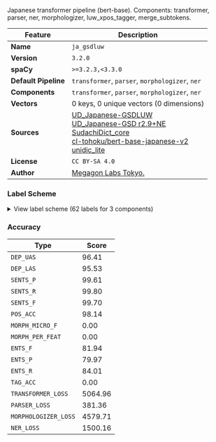 Japanese transformer pipeline (bert-base). Components: transformer, parser, ner, morphologizer, luw_xpos_tagger, merge_subtokens.

| Feature | Description |
| --- | --- |
| **Name** | `ja_gsdluw` |
| **Version** | `3.2.0` |
| **spaCy** | `>=3.2.3,<3.3.0` |
| **Default Pipeline** | `transformer`, `parser`, `morphologizer`, `ner` |
| **Components** | `transformer`, `parser`, `morphologizer`, `ner` |
| **Vectors** | 0 keys, 0 unique vectors (0 dimensions) |
| **Sources** | [UD_Japanese-GSDLUW](https://github.com/UniversalDependencies/UD_Japanese-GSDLUW)<br />[UD_Japanese-GSD r2.9+NE](https://github.com/megagonlabs/UD_Japanese-GSD/releases/tag/r2.9-NE)<br />[SudachiDict_core](https://github.com/WorksApplications/SudachiDict)<br />[cl-tohoku/bert-base-japanese-v2](https://huggingface.co/cl-tohoku/bert-base-japanese-v2)<br />[unidic_lite](https://github.com/polm/unidic-lite) |
| **License** | `CC BY-SA 4.0` |
| **Author** | [Megagon Labs Tokyo.](https://github.com/megagonlabs/UD_japanese_GSD) |

### Label Scheme

<details>

<summary>View label scheme (62 labels for 3 components)</summary>

| Component | Labels |
| --- | --- |
| **`parser`** | `ROOT`, `acl`, `advcl`, `advmod`, `amod`, `aux`, `case`, `cc`, `ccomp`, `compound`, `cop`, `csubj`, `dep`, `det`, `dislocated`, `mark`, `nmod`, `nsubj`, `nummod`, `obj`, `obl`, `punct`, `subtok` |
| **`morphologizer`** | `POS=NOUN`, `POS=ADP`, `POS=VERB`, `POS=SCONJ`, `POS=PUNCT`, `POS=ADJ`, `POS=AUX`, `POS=DET`, `POS=NUM`, `POS=ADV`, `POS=PRON`, `POS=PART`, `POS=PROPN`, `POS=CCONJ`, `POS=SYM`, `POS=INTJ`, `POS=X` |
| **`ner`** | `CARDINAL`, `DATE`, `EVENT`, `FAC`, `GPE`, `LANGUAGE`, `LAW`, `LOC`, `MONEY`, `MOVEMENT`, `NORP`, `ORDINAL`, `ORG`, `PERCENT`, `PERSON`, `PET_NAME`, `PHONE`, `PRODUCT`, `QUANTITY`, `TIME`, `TITLE_AFFIX`, `WORK_OF_ART` |

</details>

### Accuracy

| Type | Score |
| --- | --- |
| `DEP_UAS` | 96.41 |
| `DEP_LAS` | 95.53 |
| `SENTS_P` | 99.61 |
| `SENTS_R` | 99.80 |
| `SENTS_F` | 99.70 |
| `POS_ACC` | 98.14 |
| `MORPH_MICRO_F` | 0.00 |
| `MORPH_PER_FEAT` | 0.00 |
| `ENTS_F` | 81.94 |
| `ENTS_P` | 79.97 |
| `ENTS_R` | 84.01 |
| `TAG_ACC` | 0.00 |
| `TRANSFORMER_LOSS` | 5064.96 |
| `PARSER_LOSS` | 381.36 |
| `MORPHOLOGIZER_LOSS` | 4579.71 |
| `NER_LOSS` | 1500.16 |
